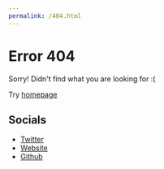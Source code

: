 ```yaml
---
permalink: /404.html
---
```


# Error 404
Sorry! Didn't find what you are looking for :( 

Try [homepage](/)

## Socials
- [Twitter](https://twitter.com/babacarcissedia)
- [Website](http://babacar-cisse-dia.com)
- [Github](https://github.com/bcdbuddy)

